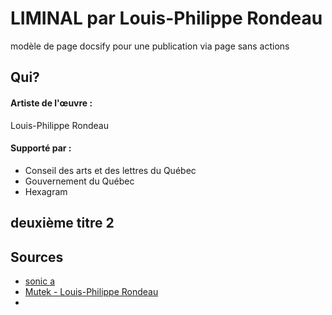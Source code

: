 # LIMINAL par Louis-Philippe Rondeau
modèle de page docsify pour une publication via page sans actions 


## Qui?

#### Artiste de l'œuvre :
Louis-Philippe Rondeau

#### Supporté par :
- Conseil des arts et des lettres du Québec
- Gouvernement du Québec
- Hexagram

## deuxième titre 2

## Sources
- [sonic a](https://sonic-a.co.uk/portfolio/2022-liminal-louis-philippe-rondeau)
- [Mutek - Louis-Philippe Rondeau](https://montreal.mutek.org/fr/artistes/louis-philippe-rondeau)
- 
